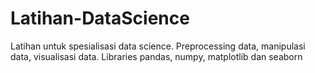 # Latihan-DataScience
Latihan untuk spesialisasi data science. Preprocessing data, manipulasi data, visualisasi data. Libraries pandas, numpy, matplotlib dan seaborn
